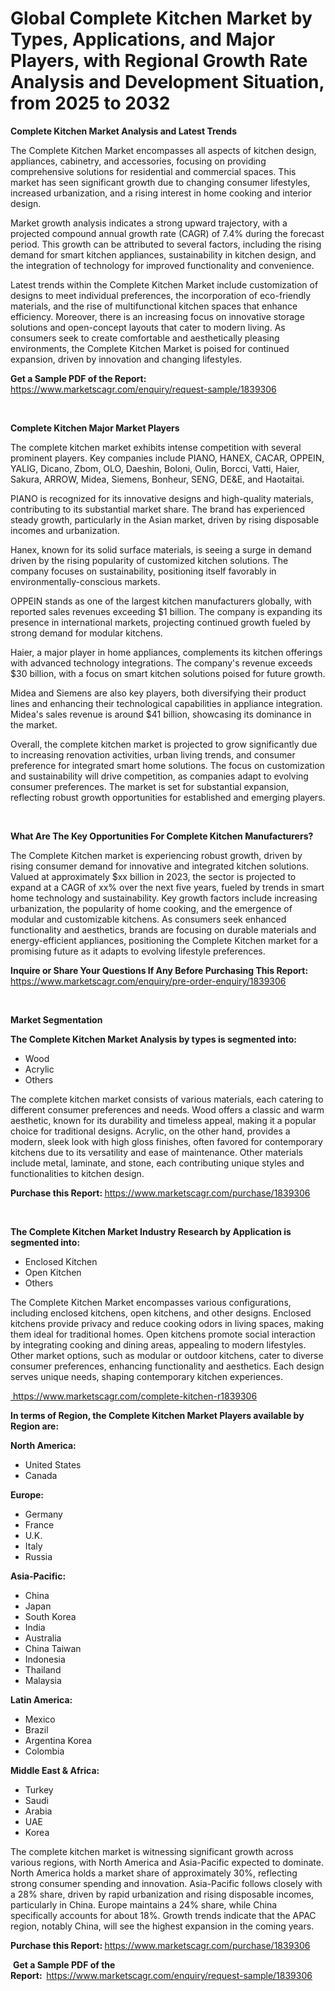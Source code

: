 <p><h1>Global Complete Kitchen Market by Types, Applications, and Major Players, with Regional Growth Rate Analysis and Development Situation, from 2025 to 2032</h1></p><p><strong>Complete Kitchen Market Analysis and Latest Trends</strong></p>
<p><p>The Complete Kitchen Market encompasses all aspects of kitchen design, appliances, cabinetry, and accessories, focusing on providing comprehensive solutions for residential and commercial spaces. This market has seen significant growth due to changing consumer lifestyles, increased urbanization, and a rising interest in home cooking and interior design.</p><p>Market growth analysis indicates a strong upward trajectory, with a projected compound annual growth rate (CAGR) of 7.4% during the forecast period. This growth can be attributed to several factors, including the rising demand for smart kitchen appliances, sustainability in kitchen design, and the integration of technology for improved functionality and convenience.</p><p>Latest trends within the Complete Kitchen Market include customization of designs to meet individual preferences, the incorporation of eco-friendly materials, and the rise of multifunctional kitchen spaces that enhance efficiency. Moreover, there is an increasing focus on innovative storage solutions and open-concept layouts that cater to modern living. As consumers seek to create comfortable and aesthetically pleasing environments, the Complete Kitchen Market is poised for continued expansion, driven by innovation and changing lifestyles.</p></p>
<p><strong>Get a Sample PDF of the Report:&nbsp;</strong> <a href="https://www.marketscagr.com/enquiry/request-sample/1839306?utm_campaign=1836&utm_medium=2&utm_source=Github&utm_content=ia&utm_term=15042025&utm_id=complete-kitchen">https://www.marketscagr.com/enquiry/request-sample/1839306</a></p>
<p>&nbsp;</p>
<p><strong>Complete Kitchen Major Market Players</strong></p>
<p><p>The complete kitchen market exhibits intense competition with several prominent players. Key companies include PIANO, HANEX, CACAR, OPPEIN, YALIG, Dicano, Zbom, OLO, Daeshin, Boloni, Oulin, Borcci, Vatti, Haier, Sakura, ARROW, Midea, Siemens, Bonheur, SENG, DE&E, and Haotaitai. </p><p>PIANO is recognized for its innovative designs and high-quality materials, contributing to its substantial market share. The brand has experienced steady growth, particularly in the Asian market, driven by rising disposable incomes and urbanization.</p><p>Hanex, known for its solid surface materials, is seeing a surge in demand driven by the rising popularity of customized kitchen solutions. The company focuses on sustainability, positioning itself favorably in environmentally-conscious markets.</p><p>OPPEIN stands as one of the largest kitchen manufacturers globally, with reported sales revenues exceeding $1 billion. The company is expanding its presence in international markets, projecting continued growth fueled by strong demand for modular kitchens.</p><p>Haier, a major player in home appliances, complements its kitchen offerings with advanced technology integrations. The company's revenue exceeds $30 billion, with a focus on smart kitchen solutions poised for future growth.</p><p>Midea and Siemens are also key players, both diversifying their product lines and enhancing their technological capabilities in appliance integration. Midea's sales revenue is around $41 billion, showcasing its dominance in the market.</p><p>Overall, the complete kitchen market is projected to grow significantly due to increasing renovation activities, urban living trends, and consumer preference for integrated smart home solutions. The focus on customization and sustainability will drive competition, as companies adapt to evolving consumer preferences. The market is set for substantial expansion, reflecting robust growth opportunities for established and emerging players.</p></p>
<p>&nbsp;</p>
<p><strong>What Are The Key Opportunities For Complete Kitchen Manufacturers?</strong></p>
<p><p>The Complete Kitchen market is experiencing robust growth, driven by rising consumer demand for innovative and integrated kitchen solutions. Valued at approximately $xx billion in 2023, the sector is projected to expand at a CAGR of xx% over the next five years, fueled by trends in smart home technology and sustainability. Key growth factors include increasing urbanization, the popularity of home cooking, and the emergence of modular and customizable kitchens. As consumers seek enhanced functionality and aesthetics, brands are focusing on durable materials and energy-efficient appliances, positioning the Complete Kitchen market for a promising future as it adapts to evolving lifestyle preferences.</p></p>
<p><strong>Inquire or Share Your Questions If Any Before Purchasing This Report:</strong> <a href="https://www.marketscagr.com/enquiry/pre-order-enquiry/1839306?utm_campaign=1836&utm_medium=2&utm_source=Github&utm_content=ia&utm_term=15042025&utm_id=complete-kitchen">https://www.marketscagr.com/enquiry/pre-order-enquiry/1839306</a></p>
<p>&nbsp;</p>
<p><strong>Market Segmentation</strong></p>
<p><strong>The Complete Kitchen Market Analysis by types is segmented into:</strong></p>
<p><ul><li>Wood</li><li>Acrylic</li><li>Others</li></ul></p>
<p><p>The complete kitchen market consists of various materials, each catering to different consumer preferences and needs. Wood offers a classic and warm aesthetic, known for its durability and timeless appeal, making it a popular choice for traditional designs. Acrylic, on the other hand, provides a modern, sleek look with high gloss finishes, often favored for contemporary kitchens due to its versatility and ease of maintenance. Other materials include metal, laminate, and stone, each contributing unique styles and functionalities to kitchen design.</p></p>
<p><strong>Purchase this Report:&nbsp;</strong><a href="https://www.marketscagr.com/purchase/1839306?utm_campaign=1836&utm_medium=2&utm_source=Github&utm_content=ia&utm_term=15042025&utm_id=complete-kitchen">https://www.marketscagr.com/purchase/1839306</a></p>
<p>&nbsp;</p>
<p><strong>The Complete Kitchen Market Industry Research by Application is segmented into:</strong></p>
<p><ul><li>Enclosed Kitchen</li><li>Open Kitchen</li><li>Others</li></ul></p>
<p><p>The Complete Kitchen Market encompasses various configurations, including enclosed kitchens, open kitchens, and other designs. Enclosed kitchens provide privacy and reduce cooking odors in living spaces, making them ideal for traditional homes. Open kitchens promote social interaction by integrating cooking and dining areas, appealing to modern lifestyles. Other market options, such as modular or outdoor kitchens, cater to diverse consumer preferences, enhancing functionality and aesthetics. Each design serves unique needs, shaping contemporary kitchen experiences.</p></p>
<p><a href="https://www.marketscagr.com/complete-kitchen-r1839306?utm_campaign=1836&utm_medium=2&utm_source=Github&utm_content=ia&utm_term=15042025&utm_id=complete-kitchen">&nbsp;https://www.marketscagr.com/complete-kitchen-r1839306</a></p>
<p><strong>In terms of Region, the Complete Kitchen Market Players available by Region are:</strong></p>
<p>
    <p> <strong> North America: </strong>
        <ul>
            <li>United States</li>
            <li>Canada</li>
        </ul>
        </p> 
    <p> <strong> Europe: </strong>
        <ul>
            <li>Germany</li>
            <li>France</li>
            <li>U.K.</li>
            <li>Italy</li>
            <li>Russia</li>
        </ul>
        </p> 
    <p> <strong> Asia-Pacific: </strong>
        <ul>
            <li>China</li>
            <li>Japan</li>
            <li>South Korea</li>
            <li>India</li>
            <li>Australia</li>
            <li>China Taiwan</li>
            <li>Indonesia</li>
            <li>Thailand</li>
            <li>Malaysia</li>
        </ul>
        </p> 
    <p> <strong> Latin America: </strong>
        <ul>
            <li>Mexico</li>
            <li>Brazil</li>
            <li>Argentina Korea</li>
            <li>Colombia</li>
        </ul>
        </p> 
    <p> <strong> Middle East & Africa: </strong>
        <ul>
            <li>Turkey</li>
            <li>Saudi</li>
            <li>Arabia</li>
            <li>UAE</li>
            <li>Korea</li>
        </ul>
    </p>
    </p>
<p><p>The complete kitchen market is witnessing significant growth across various regions, with North America and Asia-Pacific expected to dominate. North America holds a market share of approximately 30%, reflecting strong consumer spending and innovation. Asia-Pacific follows closely with a 28% share, driven by rapid urbanization and rising disposable incomes, particularly in China. Europe maintains a 24% share, while China specifically accounts for about 18%. Growth trends indicate that the APAC region, notably China, will see the highest expansion in the coming years.</p></p>
<p><strong>Purchase this Report: </strong><a href="https://www.marketscagr.com/purchase/1839306?utm_campaign=1836&utm_medium=2&utm_source=Github&utm_content=ia&utm_term=15042025&utm_id=complete-kitchen">https://www.marketscagr.com/purchase/1839306</a></p>
<p>&nbsp;<strong>Get a Sample PDF of the Report:&nbsp;&nbsp;</strong><a href="https://www.marketscagr.com/enquiry/request-sample/1839306?utm_campaign=1836&utm_medium=2&utm_source=Github&utm_content=ia&utm_term=15042025&utm_id=complete-kitchen">https://www.marketscagr.com/enquiry/request-sample/1839306</a></p>
<p><strong></strong></p>
<p><p></p><p></p><p></p></p>